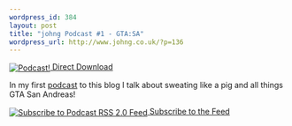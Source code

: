 ```yaml
--- 
wordpress_id: 384
layout: post
title: "johng Podcast #1 - GTA:SA"
wordpress_url: http://www.johng.co.uk/?p=136
---
```

<a href="http://www.johng.co.uk/downloads/jgp05Jun19.mp3"> <img src="http://www.johng.co.uk/wp-content/images/grey-podcast-2.gif" alt="Podcast!" align="absmiddle"/>   Direct Download</a>

In my first <a href="http://www.johng.co.uk/downloads/jgp05Jun19.mp3">podcast</a> to this blog I talk about sweating like a pig and all things GTA San Andreas!

<a href="http://www.johng.co.uk/wp-rss2.php?category_name=Podcast"><img src="http://www.johng.co.uk/wp-content/images/rsspodcastyellow.png" alt="Subscribe to Podcast RSS 2.0 Feed" border="0" align="absmiddle"/> Subscribe to the Feed</a>
